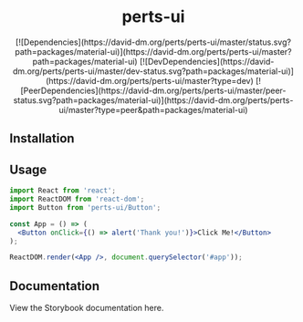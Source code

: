 <h1 align="center">perts-ui</h1>

<div align="center">
[![Dependencies](https://david-dm.org/perts/perts-ui/master/status.svg?path=packages/material-ui)](https://david-dm.org/perts/perts-ui/master?path=packages/material-ui)
[![DevDependencies](https://david-dm.org/perts/perts-ui/master/dev-status.svg?path=packages/material-ui)](https://david-dm.org/perts/perts-ui/master?type=dev)
[![PeerDependencies](https://david-dm.org/perts/perts-ui/master/peer-status.svg?path=packages/material-ui)](https://david-dm.org/perts/perts-ui/master?type=peer&path=packages/material-ui)
</div>

## Installation

## Usage

```jsx
import React from 'react';
import ReactDOM from 'react-dom';
import Button from 'perts-ui/Button';

const App = () => (
  <Button onClick={() => alert('Thank you!')}>Click Me!</Button>
);

ReactDOM.render(<App />, document.querySelector('#app'));
```

## Documentation

View the Storybook documentation here.

